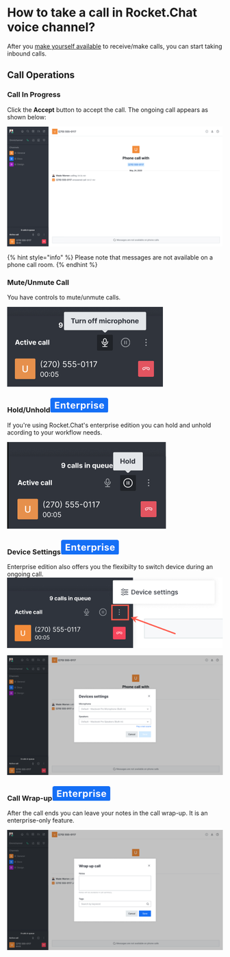 # How to take a call in Rocket.Chat voice channel?

After you [make yourself available](how-to-make-myself-available-for-accepting-voip-calls.md) to receive/make calls, you can start taking inbound calls.

## **Call Operations**

### **Call In Progress**

Click the **Accept** button to accept the call. The ongoing call appears as shown below:

![Ongoing call](<../../../.gitbook/assets/image (111).png>)

{% hint style="info" %}
Please note that messages are not available on a phone call room.
{% endhint %}

### Mute/Unmute Call

You have controls to mute/unmute calls.

![Mute/Unmute](<../../../.gitbook/assets/image (456).png>)

### Hold/Unhold![](<../../../.gitbook/assets/image (742).png>)

If you're using Rocket.Chat's enterprise edition you can hold and unhold acording to your workflow needs.

![Hold/Unhold](<../../../.gitbook/assets/image (546).png>)

### Device Settings![](<../../../.gitbook/assets/image (742).png>)

Enterprise edition also offers you the flexibilty to switch device during an ongoing call.![](<../../../.gitbook/assets/image (1229).png>)

![Device settings](<../../../.gitbook/assets/image (1276).png>)

### Call Wrap-up![](<../../../.gitbook/assets/image (742).png>)

After the call ends you can leave your notes in the call wrap-up. It is an enterprise-only feature.

![Call wrap-up](<../../../.gitbook/assets/image (171).png>)
